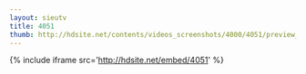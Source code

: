 ```yaml
---
layout: sieutv
title: 4051
thumb: http://hdsite.net/contents/videos_screenshots/4000/4051/preview_360p.mp4.jpg
---
```

{% include iframe src='http://hdsite.net/embed/4051' %}
 
